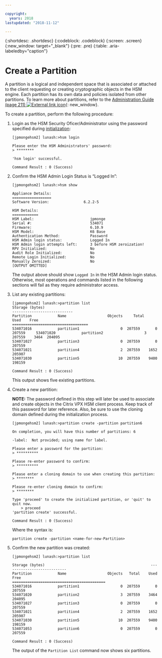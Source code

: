 ```yaml
---

copyright:
  years: 2018
lastupdated: "2018-11-12"

---
```


{:shortdesc: .shortdesc}
{:codeblock: .codeblock}
{:screen: .screen}
{:new_window: target="_blank"}
{:pre: .pre}
{:table: .aria-labeledby="caption"}

# Create a Partition
A partition is a logical and independent space that is associated or attached to the client requesting or creating cryptographic objects in the HSM engine. Each partition has its own data and policies isolated from other partitions. To learn more about partitions, refer to the [Administration Guide (page 211) ![External link icon](../../icons/launch-glyph.svg "External link icon")](https://public.dhe.ibm.com/cloud/bluemix/network/vpx/administration_guide.pdf){: new_window}. 

To create a partition, perform the following procedure:

1.	Login as the HSM Security Oficer/Administrator using the password specified during [initialization](/docs/infrastructure/citrix-netscaler-vpx?topic=citrix-netscaler-vpx-initialize-ibm-hardware-security-module-hsm-):
	
	```
	[jpmongehsm2] lunash:>hsm login
	
	Please enter the HSM Administrators' password: 
	> ********
	
	'hsm login' successful.
	
	Command Result : 0 (Success)
	```
	
2.	Confirm the HSM Admin Login Status is “Logged In”:
	
	```	
	[jpmongehsm2] lunash:>hsm show
	
	Appliance Details:
	==================
	Software Version:                6.2.2-5
	
	HSM Details: 
	============
	HSM Label:                          jpmonge
	Serial #:                           534071
	Firmware:                           6.10.9
	HSM Model:                          K6 Base
	Authentication Method:              Password
	HSM Admin login status:             Logged In
	HSM Admin login attempts left:      3 before HSM zeroization!
	RPV Initialized:                    No
	Audit Role Initialized:             No
	Remote Login Initialized:           No
	Manually Zeroized:                  No
	[OUTPUT OMITTED]
	```
	
	The output above should show `Logged In` in the HSM Admin login status. Otherwise, most operations and commands listed in the following sections will fail as they require administrator access. 

3.	List any existing partitions:
	
	```
	[jpmongehsm2] lunash:>partition list
	Storage (bytes)
	----------------------------
	Partition            Name                   Objects   	Total    Used    Free
	===================================
	534071016            partition1                   0  207559       0  207559 	534071020            partition2                   3  207559    3464  204095
	534071027            partition3                   0  207559       0  207559
	534071021            partition4                   2  207559    1652  205907
	534071030            partition5                  10  207559    9400  198159
	
	Command Result : 0 (Success)
	```
	
	This output shows five existing partitions.
	
4.	Create a new partition:
	
	**NOTE:** The password defined in this step will later be used to associate and create objects in the Citrix VPX HSM client process. Keep track of this password for later reference. Also, be sure to use the cloning domain defined during the initialization process.
	
	```
	[jpmongehsm2] lunash:>partition create -partition partition6
	
	On completion, you will have this number of partitions: 6
	
	-label:  Not provided; using name for label.
	
	Please enter a password for the partition:
	> **********
	
	Please re-enter password to confirm:
	> **********
	
	Please enter a cloning domain to use when creating this partition: 
	> ********
	
	Please re-enter cloning domain to confirm: 
	> ********
	
	Type 'proceed' to create the initialized partition, or 'quit' to quit now.
		> proceed
	'partition create' successful.
	
	Command Result : 0 (Success)
	```
	
	Where the syntax is:
	
	```
	partition create -partition <name-for-new-Partition>
	```
	
5.	Confirm the new partition was created:
	
	```
	[jpmongehsm2] lunash:>partition list
	
	Storage (bytes)	                                             	----------------------------
	Partition            Name                   Objects   Total    Used    Free
	===========================================
	534071016            partition1                   0  207559       0  207559
	534071020            partition2                   3  207559    3464  204095
	534071027            partition3                   0  207559       0  207559
	534071021            partition4                   2  207559    1652  205907
	534071030            partition5                  10  207559    9400  198159
	534071053            partition6                   0  207559       0  207559
	
	Command Result : 0 (Success)
	```
	
	The output of the `Partition List` command now shows six partitions.